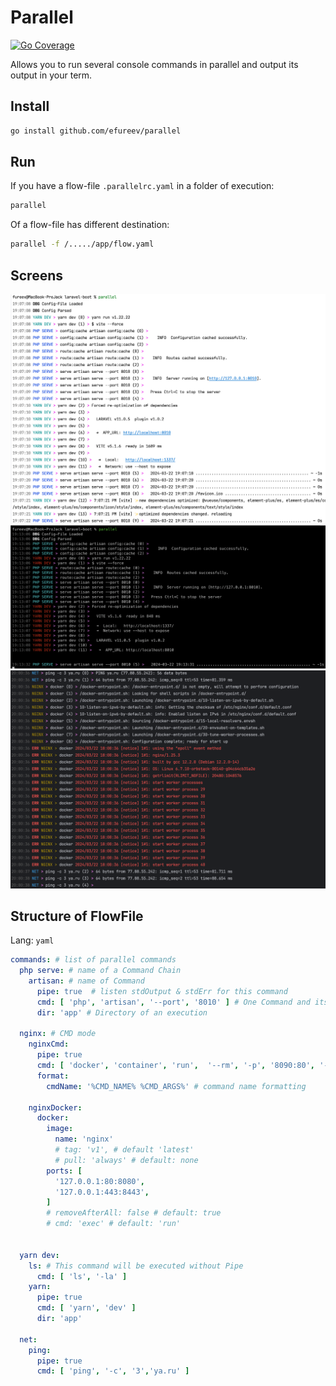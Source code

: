# Parallel

[![Go Coverage](https://github.com/efureev/parallel/wiki/coverage.svg)](https://raw.githack.com/wiki/efureev/reggol/coverage.html)

Allows you to run several console commands in parallel and output its output in your term.

## Install

```bash
go install github.com/efureev/parallel
```

## Run

If you have a flow-file `.parallelrc.yaml` in a folder of execution:

```bash
parallel
```

Of a flow-file has different destination:

```bash
parallel -f /...../app/flow.yaml
```

## Screens

![screen1.png](.assets%2Fscreen1.png)
![sceen2.png](.assets%2Fsceen2.png)
![screen3.png](.assets%2Fscreen3.png)

## Structure of FlowFile

Lang: `yaml`

```yaml
commands: # list of parallel commands
  php serve: # name of a Command Chain
    artisan: # name of Command
      pipe: true  # listen stdOutput & stdErr for this command
      cmd: [ 'php', 'artisan', '--port', '8010' ] # One Command and its args 
      dir: 'app' # Directory of an execution

  nginx: # CMD mode
    nginxCmd:
      pipe: true
      cmd: [ 'docker', 'container', 'run',  '--rm', '-p', '8090:80', '--name', 'ngixn', 'nginx' ]
      format:
        cmdName: '%CMD_NAME% %CMD_ARGS%' # command name formatting

    nginxDocker:
      docker:
        image:
          name: 'nginx'
          # tag: 'v1', # default 'latest'
          # pull: 'always' # default: none
        ports: [
          '127.0.0.1:80:8080',
          '127.0.0.1:443:8443',
        ]
        # removeAfterAll: false # default: true
        # cmd: 'exec' # default: 'run'


  yarn dev:
    ls: # This command will be executed without Pipe
      cmd: [ 'ls', '-la' ]
    yarn:
      pipe: true
      cmd: [ 'yarn', 'dev' ]
      dir: 'app'

  net:
    ping:
      pipe: true
      cmd: [ 'ping', '-c', '3','ya.ru' ]
```
